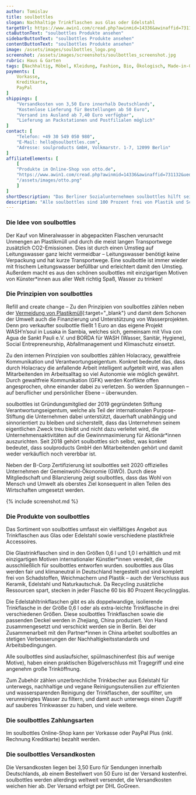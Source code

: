 ```yaml
---
author: Tomislav
title: soulbottles
slogan: Nachhaltige Trinkflaschen aus Glas oder Edelstahl
targetUrl: https://www.awin1.com/cread.php?awinmid=14336&awinaffid=731132&ued=https%3A%2F%2Fwww.otto.de%2Fsuche%2Fsoulbottles
ctaButtonText: "soulbottles Produkte ansehen"
sidebarButtonText: "soulbottles Produkte ansehen"
contentButtonText: "soulbottles Produkte ansehen"
image: /assets/images/soulbottles_logo.png
screenshot: /assets/images/screenshots/soulbottles_screenshot.jpg
rubric: Haus & Garten
tags: [Nachhaltig, Möbel, Kleidung, Fashion, Bio, Ökologisch, Made-in-Germany]
payments: [
    Vorkasse,
    Kreditkarte,
    PayPal
]
shippings: [
    "Versandkosten von 3,50 Euro innerhalb Deutschlands",
    "Kostenlose Lieferung für Bestellungen ab 50 Euro",
    "Versand ins Ausland ab 7,40 Euro verfügbar",
    "Lieferung an Packstationen und Postfilialen möglich"
]
contact: [
    "Telefon: +49 30 549 050 980",
    "E-Mail: hello@soulbottles.com",
    "Adresse: soulproducts GmbH, Volkmarstr. 1-7, 12099 Berlin"
]
affiliateElements: [
    [
    "Produkte im Online-Shop von otto.de",
    "https://www.awin1.com/cread.php?awinmid=14336&awinaffid=731132&ued=https%3A%2F%2Fwww.otto.de%2Fsuche%2Fsoulbottles",
    "/assets/images/otto.png"
    ]
]
shortDescription: "Das Berliner Sozialunternehmen soulbottles hilft seinen Kund*innen mit nachhaltig produzierten, wiederbefüllbaren Trinkflaschen aus Glas oder Edelstahl, auf Plastikflaschen zu verzichten und dabei jede Menge Müll und CO2 einzusparen."
description: "Alle soulbottles sind 100 Prozent frei von Plastik und Schadstoffen. Dafür wird in der Produktentwicklung auf ökologische Alternativen gesetzt, bei denen der Großteil der Rohware des Materials aus Deutschland kommt, um kurze Transportwege zu garantieren."
---
```


### Die Idee von soulbottles

Der Kauf von Mineralwasser in abgepackten Flaschen verursacht Unmengen an Plastikmüll und durch die meist langen Transportwege zusätzlich CO2-Emissionen. Dies ist durch einen Umstieg auf Leitungswasser ganz leicht vermeidbar – Leitungswasser benötigt keine Verpackung und hat kurze Transportwege. Eine soulbottle ist immer wieder mit frischem Leitungswasser befüllbar und erleichtert damit den Umstieg. Außerdem macht es aus den schönen soulbottles mit einzigartigen Motiven von Künster*innen aus aller Welt richtig Spaß, Wasser zu trinken!

### Die Prinzipien von soulbottles

Refill and create change – Zu den Prinzipien von soulbottles zählen neben der [Vermeidung von Plastikmüll](https://www.soulbottles.de/vision-mission/produkte){:target="_blank"} und damit dem Schonen der Umwelt auch die Finanzierung und Unterstützung von Wasserprojekten. Denn pro verkaufter soulbottle fließt 1 Euro an das eigene Projekt WASH’n’soul in Lusaka in Sambia, welches sich, gemeinsam mit Viva con Agua de Sankt Pauli e.V. und BORDA für WASH (Wasser, Sanitär, Hygiene), Social Entrepreneurship, Abfallmanagement und Klimaschutz einsetzt.

Zu den internen Prinzipien von soulbottles zählen Holacracy, gewaltfreie Kommunikation und Verantwortungseigentum. Konkret bedeutet das, dass durch Holacracy die anfallende Arbeit intelligent aufgeteilt wird, was allen Mitarbeitenden im Arbeitsalltag so viel Autonomie wie möglich gewährt. Durch gewaltfreie Kommunikation (GFK) werden Konflikte offen angesprochen, ohne einander dabei zu verletzen. So werden Spannungen – auf beruflicher und persönlicher Ebene – überwunden.

soulbottles ist Gründungsmitglied der 2019 gegründeten Stiftung Verantwortungseigentum, welche als Teil der internationalen Purpose-Stiftung die Unternehmen dabei unterstützt, dauerhaft unabhängig und sinnorientiert zu bleiben und sicherstellt, dass das Unternehmen seinem eigentlichen Zweck treu bleibt und nicht dazu verleitet wird, die Unternehmensaktivitäten auf die Gewinnmaximierung für Aktionär*innen auszurichten. Seit 2018 gehört soulbottles sich selbst, was konkret bedeutet, dass soulproducts GmbH den Mitarbeitenden gehört und damit weder verkäuflich noch vererbbar ist.

Neben der B-Corp Zertifizierung ist soulbottles seit 2020 offizielles Unternehmen der Gemeinwohl-Ökonomie (GWÖ). Durch diese Mitgliedschaft und Bilanzierung zeigt soulbottles, dass das Wohl von Mensch und Umwelt als oberstes Ziel konsequent in allen Teilen des Wirtschaften umgesetzt werden.

{% include screenshot.md %}

### Die Produkte von soulbottles

Das Sortiment von soulbottles umfasst ein vielfältiges Angebot aus Trinkflaschen aus Glas oder Edelstahl sowie verschiedene plastikfreie Accessoires.

Die Glastrinkflaschen sind in den Größen 0,6 l und 1,0 l erhältlich und mit einzigartigen Motiven internationaler Künstler*innen veredelt, die ausschließlich für soulbottles entworfen wurden. soulbottles aus Glas werden fair und klimaneutral in Deutschland hergestellt und sind komplett frei von Schadstoffen, Weichmachern und Plastik – auch der Verschluss aus Keramik, Edelstahl und Naturkautschuk. Da Recycling zusätzliche Ressourcen spart, stecken in jeder Flasche 60 bis 80 Prozent Recyclingglas.

Die Edelstahltrinkflaschen gibt es als doppelwandige, isolierende Trinkflasche in der Größe 0,6 l oder als extra-leichte Trinkflasche in drei verschiedenen Größen. Diese soulbottles Trinkflaschen sowie die passenden Deckel werden in Zhejiang, China produziert. Von Hand zusammengesetzt und verschickt werden sie in Berlin. Bei der Zusammenarbeit mit den Partner*innen in China arbeitet soulbottles an stetigen Verbesserungen der Nachhaltigkeitsstandards und Arbeitsbedingungen.

Alle soulbottles sind auslaufsicher, spülmaschinenfest (bis auf wenige Motive), haben einen praktischen Bügelverschluss mit Tragegriff und eine angenehm große Trinköffnung.

Zum Zubehör zählen unzerbrechliche Trinkbecher aus Edelstahl für unterwegs, nachhaltige und vegane Reinigungsutensilien zur effizienten und wassersparenden Reinigung der Trinkflaschen, der soulfilter, um verunreinigtes Wasser zu filtern, und damit auch unterwegs einen Zugriff auf sauberes Trinkwasser zu haben, und viele weitere.

### Die soulbottles Zahlungsarten

Im soulbottles Online-Shop kann per Vorkasse oder PayPal Plus (inkl. Rechnung Kreditkarte) bezahlt werden.

### Die soulbottles Versandkosten

Die Versandkosten liegen bei 3,50 Euro für Sendungen innerhalb Deutschlands, ab einem Bestellwert von 50 Euro ist der Versand kostenfrei. soulbottles werden allerdings weltweit versendet, die Versandkosten weichen hier ab. Der Versand erfolgt per DHL GoGreen.
